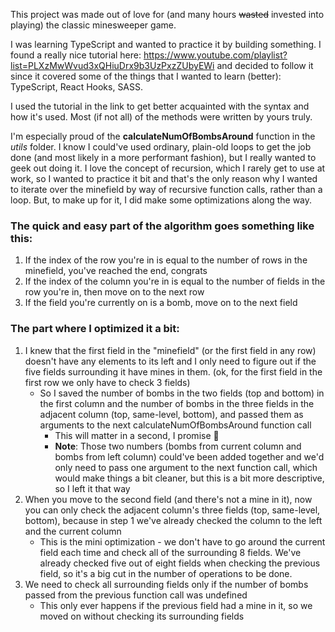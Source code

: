This project was made out of love for (and many hours ~~wasted~~ invested into playing) the classic minesweeper game.

I was learning TypeScript and wanted to practice it by building something. I found a really nice tutorial here: https://www.youtube.com/playlist?list=PLXzMwWvud3xQHiuDrx9b3UzPxzZUbyEWi and decided to follow it since it covered some of the things that I wanted to learn (better): TypeScript, React Hooks, SASS.

I used the tutorial in the link to get better acquainted with the syntax and how it's used. Most (if not all) of the methods were written by yours truly.

I'm especially proud of the **calculateNumOfBombsAround** function in the *utils* folder. I know I could've used ordinary, plain-old loops to get the job done (and most likely in a more performant fashion), but I really wanted to geek out doing it. I love the concept of recursion, which I rarely get to use at work, so I wanted to practice it bit and that's the only reason why I wanted to iterate over the minefield by way of recursive function calls, rather than a loop. But, to make up for it, I did make some optimizations along the way.

### The quick and easy part of the algorithm goes something like this:
1. If the index of the row you're in is equal to the number of rows in the minefield, you've reached the end, congrats
2. If the index of the column you're in is equal to the number of fields in the row you're in, then move on to the next row
3. If the field you're currently on is a bomb, move on to the next field

### The part where I optimized it a bit:
1. I knew that the first field in the "minefield" (or the first field in any row) doesn't have any elements to its left and I only need to figure out if the five fields surrounding it have mines in them. (ok, for the first field in the first row we only have to check 3 fields)
    - So I saved the number of bombs in the two fields (top and bottom) in the first column and the number of bombs in the three fields in the adjacent column (top, same-level, bottom), and passed them as arguments to the next calculateNumOfBombsAround function call
        - This will matter in a second, I promise :slightly_smiling_face:
        - **Note**: Those two numbers (bombs from current column and bombs from left column) could've been added together and we'd only need to pass one argument to the next function call, which would make things a bit cleaner, but this is a bit more descriptive, so I left it that way
2. When you move to the second field (and there's not a mine in it), now you can only check the adjacent column's three fields (top, same-level, bottom), because in step 1 we've already checked the column to the left and the current column
    - This is the mini optimization - we don't have to go around the current field each time and check all of the surrounding 8 fields. We've already checked five out of eight fields when checking the previous field, so it's a big cut in the number of operations to be done.
3. We need to check all surrounding fields only if the number of bombs passed from the previous function call was undefined
    - This only ever happens if the previous field had a mine in it, so we moved on without checking its surrounding fields
